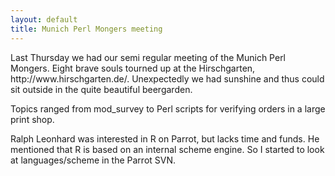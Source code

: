 ```yaml
---
layout: default
title: Munich Perl Mongers meeting
---
```


<p>
Last Thursday we had our semi regular meeting of the Munich Perl Mongers. Eight brave souls tourned up at the Hirschgarten, http://www.hirschgarten.de/.
Unexpectedly we had sunshine and thus could sit outside in the quite beautiful beergarden.
</p><p>
Topics ranged from mod_survey to Perl scripts for verifying orders in a large print shop.
</p><p>
Ralph Leonhard was interested in R on Parrot, but lacks time and funds. He mentioned that R is based on an internal scheme engine. So I started to look
at languages/scheme in the Parrot SVN.
</p>
